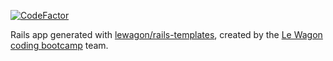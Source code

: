 [![CodeFactor](https://www.codefactor.io/repository/github/0tt049/dev4dev/badge/master)](https://www.codefactor.io/repository/github/0tt049/dev4dev/overview/master)

Rails app generated with [lewagon/rails-templates](https://github.com/lewagon/rails-templates), created by the [Le Wagon coding bootcamp](https://www.lewagon.com) team.
